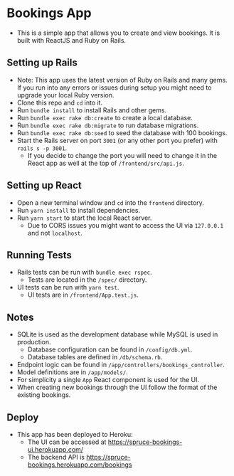 # Bookings App
  * This is a simple app that allows you to create and view bookings. It is built with ReactJS and Ruby on Rails.

## Setting up Rails
  * Note: This app uses the latest version of Ruby on Rails and many gems. If you run into any errors or issues during setup you might need to upgrade your local Ruby version.
  * Clone this repo and `cd` into it.
  * Run `bundle install` to install Rails and other gems.
  * Run `bundle exec rake db:create` to create a local database.
  * Run `bundle exec rake db:migrate` to run database migrations.
  * Run `bundle exec rake db:seed` to seed the database with 100 bookings.
  * Start the Rails server on port `3001` (or any other port you prefer) with `rails s -p 3001`.
    * If you decide to change the port you will need to change it in the React app as well at the top of `/frontend/src/api.js`.

## Setting up React
  * Open a new terminal window and `cd` into the `frontend` directory.
  * Run `yarn install` to install dependencies.
  * Run `yarn start` to start the local React server.
    * Due to CORS issues you might want to access the UI via `127.0.0.1` and not `localhost`.

## Running Tests
  * Rails tests can be run with `bundle exec rspec`.
    * Tests are located in the `/spec/` directory.
  * UI tests can be run with `yarn test`.
    * UI tests are in `/frontend/App.test.js`.

## Notes
  * SQLite is used as the development database while MySQL is used in production.
    * Database configuration can be found in `/config/db.yml`.
    * Database tables are defined in `/db/schema.rb`.
  * Endpoint logic can be found in `/app/controllers/bookings_controller`.
  * Model definitions are in `/app/models/`.
  * For simplicity a single `App` React component is used for the UI.
  * When creating new bookings through the UI follow the format of the existing bookings.

## Deploy
  * This app has been deployed to Heroku:
    * The UI can be accessed at https://spruce-bookings-ui.herokuapp.com/
    * The backend API is https://spruce-bookings.herokuapp.com/bookings

